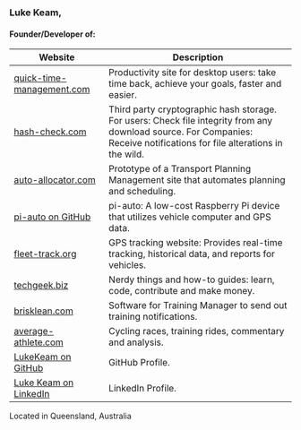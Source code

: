 ### Luke Keam,

#### Founder/Developer of:

| Website | Description |
| ------- | ----------- |
| [quick-time-management.com](https://quick-time-management.com) | Productivity site for desktop users: take time back, achieve your goals, faster and easier. |
| [hash-check.com](https://hash-check.com) | Third party cryptographic hash storage. For users: Check file integrity from any download source. For Companies: Receive notifications for file alterations in the wild. |
| [auto-allocator.com](https://auto-allocator.com) | Prototype of a Transport Planning Management site that automates planning and scheduling. |
| [pi-auto on GitHub](https://github.com/LukeKeam/pi-auto) | pi-auto: A low-cost Raspberry Pi device that utilizes vehicle computer and GPS data. |
| [fleet-track.org](https://fleet-track.org) | GPS tracking website: Provides real-time tracking, historical data, and reports for vehicles. |
| [techgeek.biz](https://techgeek.biz) | Nerdy things and how-to guides: learn, code, contribute and make money. |
| [brisklean.com](https://brisklean.com) | Software for Training Manager to send out training notifications. |
| [average-athlete.com](https://average-athlete.com) | Cycling races, training rides, commentary and analysis. |
| [LukeKeam on GitHub](https://github.com/LukeKeam) | GitHub Profile. |
| [Luke Keam on LinkedIn](https://www.linkedin.com/in/luke-keam-b1760a9b/) | LinkedIn Profile. |


Located in Queensland, Australia